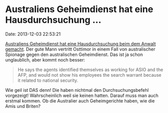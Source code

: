 Australiens Geheimdienst hat eine Hausdurchsuchung \...
=======================================================

Date: 2013-12-03 22:53:21

[Australiens Geheimdienst hat eine Hausdurchsuchung beim dem Anwalt
gemacht](http://www.abc.net.au/news/2013-12-03/asio-raided-lawyer-representing-east-timor-in-spying-case/5132486).
Der gute Mann vertritt Osttimor in einem Fall von australischer Spionage
gegen den australischen Geheimdienst. Das ist ja schon unglaublich, aber
kommt noch besser:

> He says the agents identified themselves as working for ASIO and the
> AFP, and would not show his employees the search warrant because it
> related to national security.

Wie geil ist DAS denn! Die haben nichtmal den Durchsuchungsbefehl
vorgezeigt! Wahrscheinlich weil sie keinen hatten. Darauf muss man auch
erstmal kommen. Ob die Australier auch Geheimgerichte haben, wie die
Amis und Briten?
